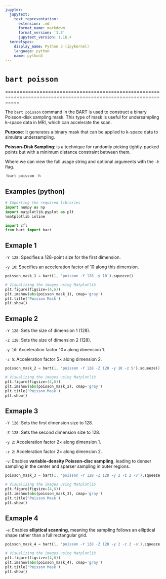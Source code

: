 ```yaml
---
jupyter:
  jupytext:
    text_representation:
      extension: .md
      format_name: markdown
      format_version: '1.3'
      jupytext_version: 1.16.4
  kernelspec:
    display_name: Python 3 (ipykernel)
    language: python
    name: python3
---
```


<!-- #region -->
# `bart poisson`

=================================================================================================================

The `bart poisson` command in the BART is used to construct a binary Poisson-disk sampling mask. This type of mask is useful for undersampling k-space data in MRI, which can accelerate the scan.

**Purpose**: It generates a binary mask that can be applied to k-space data to simulate undersampling.


**Poisson-Disk Sampling**: is a technique for randomly picking tightly-packed points but with a minimum distance constraint between them.

Where we can view the full usage string and optional arguments with the `-h` flag.
<!-- #endregion -->

```python
!bart poisson -h
```

## Examples (python)

```python
# Importing the required libraries
import numpy as np
import matplotlib.pyplot as plt
%matplotlib inline

import cfl
from bart import bart
```

## Exmaple 1 

`-Y 128`: Specifies a 128-point size for the first dimension.

`-y 10`: Specifies an acceleration factor of 10 along this dimension.

```python
poisson_mask_1 = bart(1, 'poisson -Y 128 -y 10').squeeze()
```

```python
# Visualizing the images using Matplotlib 
plt.figure(figsize=(4,6))
plt.imshow(abs(poisson_mask_1), cmap='gray')
plt.title('Poisson Mask')
plt.show()
```

## Exmaple 2 

`-Y 128`: Sets the size of dimension 1 (128).

`-Z 128`: Sets the size of dimension 2 (128).

`-y 10`: Acceleration factor 10× along dimension 1.

`-z 5`: Acceleration factor 5× along dimension 2.


```python
poisson_mask_2 = bart(1, 'poisson -Y 128 -Z 128 -y 10 -z 5').squeeze()
```

```python
# Visualizing the images using Matplotlib 
plt.figure(figsize=(4,6))
plt.imshow(abs(poisson_mask_2), cmap='gray')
plt.title('Poisson Mask')
plt.show()
```

## Exmaple 3

`-Y 128`: Sets the first dimension size to 128.

`-Z 128`: Sets the second dimension size to 128.

`-y 2`: Acceleration factor 2× along dimension 1.

`-z 2`: Acceleration factor 2× along dimension 2.

`-v`: Enables **variable-density Poisson-disc sampling**, leading to denser sampling in the center and sparser sampling in outer regions.

```python
poisson_mask_3 = bart(1, 'poisson -Y 128 -Z 128 -y 2 -z 2 -v').squeeze()
```

```python
# Visualizing the images using Matplotlib 
plt.figure(figsize=(4,6))
plt.imshow(abs(poisson_mask_3), cmap='gray')
plt.title('Poisson Mask')
plt.show()
```

## Exmaple 4

`-e`: Enables **elliptical scanning**, meaning the sampling follows an elliptical shape rather than a full rectangular grid.


```python
poisson_mask_4 = bart(1, 'poisson -Y 128 -Z 128 -y 2 -z 2 -e').squeeze()
```

```python
# Visualizing the images using Matplotlib 
plt.figure(figsize=(4,6))
plt.imshow(abs(poisson_mask_4), cmap='gray')
plt.title('Poisson Mask')
plt.show()
```

```python

```
